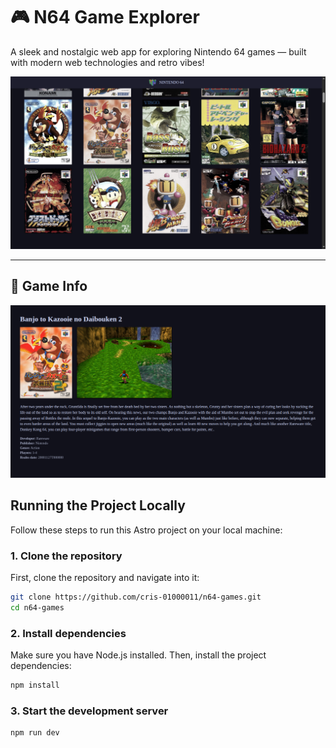 # 🎮 N64 Game Explorer

A sleek and nostalgic web app for exploring Nintendo 64 games — built with modern web technologies and retro vibes!

![Game](./assets/preview.png)

---

## 🚀 Game Info

![Info](./assets/game-info.png)

## Running the Project Locally

Follow these steps to run this Astro project on your local machine:

### 1. Clone the repository

First, clone the repository and navigate into it:

```bash
git clone https://github.com/cris-01000011/n64-games.git
cd n64-games
```

### 2. Install dependencies

Make sure you have Node.js
 installed. Then, install the project dependencies:
 ```bash
npm install
```

### 3. Start the development server

 ```bash
npm run dev
```
